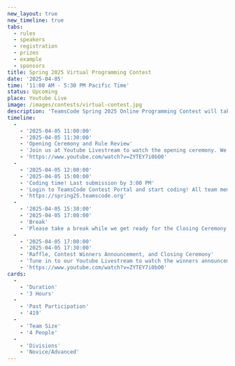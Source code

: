 ```yaml
---
new_layout: true
new_timeline: true
tabs:
  - rules
  - speakers
  - registration
  - prizes
  - example
  - sponsors
title: Spring 2025 Virtual Programming Contest
date: '2025-04-05'
time: '11:00 AM - 5:30 PM Pacific Time'
status: Upcoming 
place: Youtube Live
image: /images/contests/virtual-contest.jpg
description: 'TeamsCode Spring 2025 Online Programming Contest will take place on Saturday, April 5th, from 11:00 AM to 5:30 PM (Pacific Time) through a Youtube livestream! Computer science students are welcomed to join this competitive programming experience! Teams of up to 4 students will spend 3 hours solving interesting algorithmic problems. There will be two divisions: Novice and Advanced. Prizes will be given out, including placement awards, raffle prizes, and more! Only pre-college participants are eligible for prizes.'
timeline:
  -
    - '2025-04-05 11:00:00'
    - '2025-04-05 11:30:00'
    - 'Opening Ceremony and Rule Review'
    - 'Join us at Youtube Livestream to watch the opening ceremony. We will also be going over the rules of the contest.'
    - 'https://www.youtube.com/watch?v=ZYTEY7i0bO0'
  -
    - '2025-04-05 12:00:00'
    - '2025-04-05 15:00:00'
    - 'Coding time! Last submission by 3:00 PM'
    - 'Login to TeamsCode Contest Portal and start coding! All team members can submit solutions and get instant feedbacks until 3:00 PM.'
    - 'https://spring25.teamscode.org'
  -
    - '2025-04-05 15:30:00'
    - '2025-04-05 17:00:00'
    - 'Break'
    - 'Please take a break while we get ready for the Closing Ceremony.'
  -
    - '2025-04-05 17:00:00'
    - '2025-04-05 17:30:00'
    - 'Raffle, Contest Winners Announcement, and Closing Ceremony'
    - 'Tune in to our Youtube Livestream to watch the winners announcement, raffle, and our final closing ceremony.'
    - 'https://www.youtube.com/watch?v=ZYTEY7i0bO0'
cards:
  -
    - 'Duration'
    - '3 Hours'
  -
    - 'Past Participation'
    - '419'
  -
    - 'Team Size'
    - '4 People'
  -
    - 'Divisions'
    - 'Novice/Advanced'
---
```

